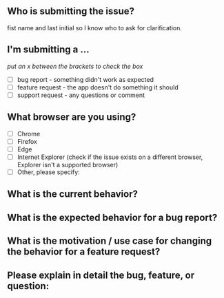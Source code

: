 ## Who is submitting the issue?

fist name and last initial so I know who to ask for clarification.

## I'm submitting a ...

*put an x between the brackets to check the box*

  - [ ] bug report - something didn't work as expected
  - [ ] feature request - the app doesn't do something it should
  - [ ] support request - any questions or comment

## What browser are you using?

* [ ] Chrome
* [ ] Firefox
* [ ] Edge
* [ ] Internet Explorer (check if the issue exists on a different browser, Explorer isn't a supported browser)
* [ ] Other, please specify:

## What is the current behavior?
 
 

## What is the expected behavior for a bug report?



## What is the motivation / use case for changing the behavior for a feature request?



## Please explain in detail the bug, feature, or question: